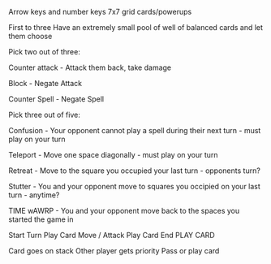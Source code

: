 Arrow keys and number keys 7x7 grid cards/powerups

First to three Have an extremely small pool of well of balanced cards and let them choose

Pick two out of three:

Counter attack - Attack them back, take damage

Block - Negate Attack

Counter Spell - Negate Spell

Pick three out of five:

Confusion - Your opponent cannot play a spell during their next turn - must play on your turn

Teleport - Move one space diagonally - must play on your turn

Retreat - Move to the square you occupied your last turn - opponents turn?

Stutter - You and your opponent move to squares you occipied on your last turn - anytime?

TIME wAWRP - You and your opponent move back to the spaces you started the game in

Start Turn
Play Card
Move / Attack
Play Card
End
PLAY CARD

Card goes on stack
Other player gets priority
Pass or play card
